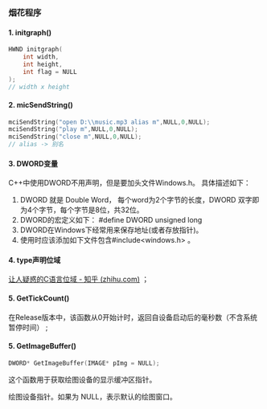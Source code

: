 ### 烟花程序

#### 1. initgraph()

```c++
HWND initgraph(
    int width,
    int height,
    int flag = NULL
);
// width x height
```

#### 2.  micSendString()

```C++
mciSendString("open D:\\music.mp3 alias m",NULL,0,NULL);
mciSendString("play m",NULL,0,NULL);
mciSendString("close m",NULL,0,NULL);
// alias -> 别名
```

#### 3.  DWORD变量

C++中使用DWORD不用声明，但是要加头文件Windows.h。 具体描述如下：

1. DWORD 就是 Double Word， 每个word为2个字节的长度，DWORD 双字即为4个字节，每个字节是8位，共32位。
2. DWORD的宏定义如下：   #define DWORD unsigned long
3. DWORD在Windows下经常用来保存地址(或者存放指针)。
4. 使用时应该添加如下文件包含#include<windows.h> 。

#### 4. type声明位域

 [让人疑惑的C语言位域 - 知乎 (zhihu.com)](https://zhuanlan.zhihu.com/p/453674837#:~:text=位域是一种数据结,结构的位进行操作) ；

#### 5. GetTickCount()

 在Release版本中，该函数从0开始计时，返回自设备启动后的毫秒数（不含系统暂停时间） ;

#### 5. GetImageBuffer()

```c++
DWORD* GetImageBuffer(IMAGE* pImg = NULL);
```

 这个函数用于获取绘图设备的显示缓冲区指针。 

 绘图设备指针。如果为 NULL，表示默认的绘图窗口。 